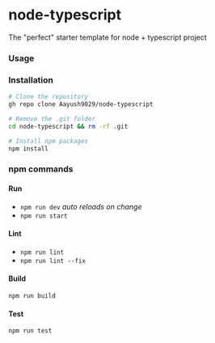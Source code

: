 # node-typescript
The "perfect" starter template for node + typescript project

### Usage

### Installation

```bash
# Clone the repository
gh repo clone Aayush9029/node-typescript

# Remove the .git folder
cd node-typescript && rm -rf .git

# Install npm packages
npm install
```

### npm commands
    
#### Run
- `npm run dev` *auto reloads on change*
- `npm run start`

#### Lint
- `npm run lint`
- `npm run lint --fix`


#### Build
`npm run build`

#### Test
`npm run test`
